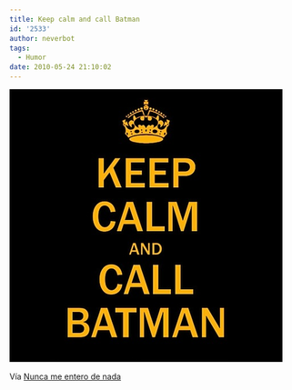 ```yaml
---
title: Keep calm and call Batman
id: '2533'
author: neverbot
tags:
  - Humor
date: 2010-05-24 21:10:02
---
```


![201005242109.jpg](./keep-calm-and-call-batman/201005242109.jpg)

Vía [Nunca me entero de nada](http://quimicefa.tumblr.com/post/625798039/corrosif-tipofagia)